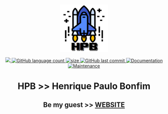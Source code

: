 
<p align="center">
    <img src="images/logo.png" width="30%" />
</p>
  <p align="center">
  <a href="https://github.com/hpbonfim/hpbonfim#readme">
    <img src="https://img.shields.io/badge/version-1.0.0-blue.svg?cacheSeconds=2592000"/>
  </a>

  <a href="https://github.com/hpbonfim/hpbonfim#readme">
    <img alt="GitHub language count" src="https://img.shields.io/github/languages/count/hpbonfim/hpbonfim"/>
  </a>

  <a href="https://github.com/hpbonfim/hpbonfim#readme">
    <img alt="size" src="https://img.shields.io/github/repo-size/hpbonfim/hpbonfim"/>
  </a>

  <a href="https://github.com/hpbonfim/hpbonfim/commits/master">
    <img alt="GitHub last commit" src="https://img.shields.io/github/last-commit/hpbonfim/hpbonfim">
  </a>

  <a href="https://github.com/hpbonfim/hpbonfim#readme">
    <img alt="Documentation" src="https://img.shields.io/badge/documentation-yes-brightgreen.svg" target="https://github.com/hpbonfim/hpbonfim#readme" />
  </a>

  <a href="https://github.com/hpbonfim/hpbonfim/graphs/commit-activity">
    <img alt="Maintenance" src="https://img.shields.io/badge/Maintained%3F-yes-green.svg" target="https://github.com/hpbonfim/hpbonfim#readme" />
  </a>
  </p>
<h1 align="center">HPB >> Henrique Paulo Bonfim</h1>
<h2 align="center">Be my guest >>
<a href="https://hp-bonfim.web.app/"> WEBSITE </a>
</h2>